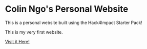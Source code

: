 # Colin Ngo's Personal Website
This is a personal website built using the Hack4Impact Starter Pack!

This is my very first website. 

[Visit it Here!](clngo.github.io)